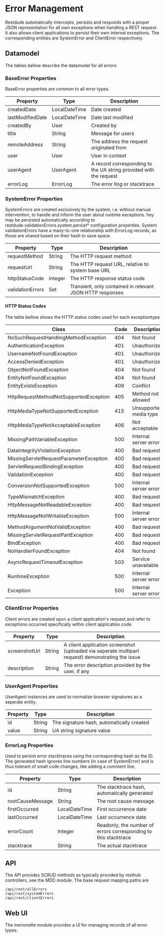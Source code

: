 # Error Management

Restdude automatically intercepts, persists and responds with a proper JSON representation for all own exceptions when handling a REST request. It also allows client applications to persist their own internal exceptions. The corresponding entities are SystemError and ClientError respectively.

## Datamodel

The tables bellow describe the datamodel for all errors:

### BaseError Properties

BaseError properties are common to all error types.

Property     | Type   | Description
------------ | ------ | -------------------
createdDate  | LocalDateTime | Date created
lastModifiedDate  | LocalDateTime | Date last modified
createdBy | User | Created by
title   | String | Message for users
remoteAddress  | String | The address the request originated from
user | User | User in context
userAgent    | UserAgent | A record corresponding to the UA string provided with the request
errorLog     | ErrorLog  | The error llog or stacktrace

### SystemError Properties

SystemErrors are created exclusively by the system, i.e. without manual intervention, to handle and inform the user about runtime exceptions. hey may be persisted automatically according to restdude.validationErrors.system.persist* configuration properties. System validationErrors have a many-to-one relationship with ErrorLog records, as those are shared based on their hash to save space.

Property     | Type   | Description
------------ | ------ | -------------------
requestMethod  | String | The HTTP request method
requestUrl  | String | The HTTP request URL, relative to system base URL
httpStatusCode | Integer | The HTTP response status code
validationErrors   | Set<ConstraintViolationEntry> | Transient, only contained in relevant JSON HTTP responses

#### HTTP Status Codes

The table bellow shows the HTTP status codes used for each exceptiontype

Class                                | Code  | Description
------------------------------------ | ----- | ------------
NoSuchRequestHandlingMethodException | 404 | Not found
AuthenticationException | 401 | Unauthorized
UsernameNotFoundException | 401 | Unauthorized
AccessDeniedException | 401 | Unauthorized
ObjectNotFoundException | 404 | Not found
EntityNotFoundException | 404 | Not found
EntityExistsException | 409 | Conflict
HttpRequestMethodNotSupportedException | 405 | Method not allowed
HttpMediaTypeNotSupportedException | 415 | Unsupported media type
HttpMediaTypeNotAcceptableException | 406 | Not acceptable
MissingPathVariableException | 500 | Internal server error
DataIntegrityViolationException | 400 | Bad request
MissingServletRequestParameterException | 400 | Bad request
ServletRequestBindingException | 400 | Bad request
ValidationException | 400 | Bad request
ConversionNotSupportedException | 500 | Internal server error
TypeMismatchException | 400 | Bad request
HttpMessageNotReadableException | 400 | Bad request
HttpMessageNotWritableException | 500 | Internal server error
MethodArgumentNotValidException | 400 | Bad request
MissingServletRequestPartException | 400 | Bad request
BindException | 400 | Bad request
NoHandlerFoundException | 404 | Not found
AsyncRequestTimeoutException | 503 | Service unavailable
RuntimeException | 500 | Internal server error
Exception | 500 | Internal server error


### ClientError Properties

Client errors are created upon a client application's request and refer to exceptions occurred specifically within client application code.

Property     | Type   | Description
------------ | ------ | -------------------
screenshotUrl  | String | A client application screenshot (uploaded via seperate multipart request) demonstrating the issue
description  | String | The error description provided by the user, if any

### UserAgent Properties

UserAgent instances are used to normalize browser signatures as a seperate entity.

Property     | Type   | Description
------------ | ------ | -------------------
id  | String | The signature hash, automatically created
value  | String | UA string signature value

### ErrorLog Properties

Used to persist error stacktraces using the corresponding hash as the ID. The generated hash ignores line numbers (in case of SystemError) and is thus tolerant of small code changes, like adding a comment line.

Property     | Type   | Description
------------ | ------ | -------------------
id           | String | The stacktrace hash, automatically generated
rootCauseMessage  | String | The root cause message
firstOccurred  | LocalDateTime | First occurrence date
lastOccurred   | LocalDateTime | Last occurrence date
errorCount     | Integer  | Readonly, the number of errors corresponding to this stacktrace
stacktrace     | String   | The actual stacktrace

## API

The API provides SCRUD methods as typically provided by resthub controllers, see the MDD module. The base request mapping paths are

    /api/rest/allErrors
    /api/rest/systemErrors
    /api/rest/clientErrors

## Web UI

The merionette module provides a UI for managing records of all error types.


